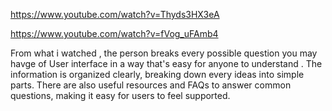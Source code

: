 https://www.youtube.com/watch?v=Thyds3HX3eA 

https://www.youtube.com/watch?v=fVog_uFAmb4

From what i watched , the person breaks every possible question you may havge of User interface in a way that's easy for anyone to understand . The information is organized clearly, breaking down every ideas into simple parts. There are also useful resources and FAQs to answer common questions, making it easy for users to feel supported.
